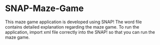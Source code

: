 # SNAP-Maze-Game
This maze game application is developed using SNAP!
The word file contains detailed explanation regarding the maze game. 
To run the application, import xml file correctly into the SNAP! so that you can run the maze game.
